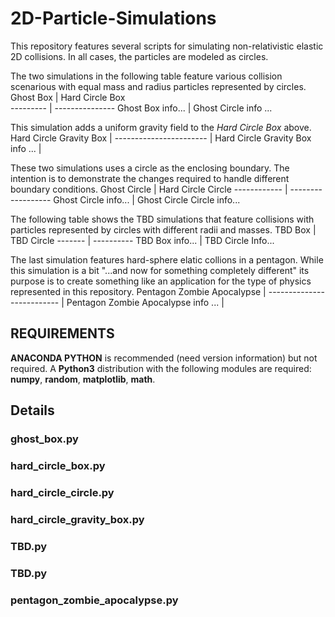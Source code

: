 # 2D-Particle-Simulations



This repository features several scripts for simulating non-relativistic elastic 2D collisions. In all cases, the particles are modeled as circles. 

The two simulations in the following table feature various collision scenarious with equal mass and radius particles represented by circles.
Ghost Box         | Hard Circle Box       
---------         | ---------------
Ghost Box info... | Ghost Circle info ...

This simulation adds a uniform gravity field to the *Hard Circle Box* above.
Hard Circle Gravity Box          |
-----------------------          |
Hard Circle Gravity Box info ... |

These two simulations uses a circle as the enclosing boundary. The intention is to demonstrate the changes required to handle different boundary conditions.
Ghost Circle         | Hard Circle Circle
------------         | ------------------
Ghost Circle info... | Ghost Circle Circle info...

The following table shows the TBD simulations that feature collisions with particles represented by circles with different radii and masses.
TBD Box         | TBD Circle
-------         | ----------
TBD Box info... | TBD Circle Info...

The last simulation features hard-sphere elatic collions in a pentagon. While this simulation is a bit "...and now for something completely different" its purpose is to create something like an application for the type of physics represented in this repository.
Pentagon Zombie Apocalypse          |
--------------------------          |
Pentagon Zombie Apocalypse info ... |

## REQUIREMENTS
**ANACONDA PYTHON** is recommended (need version information) but not required. A **Python3** distribution with the following modules are required: **numpy**, **random**, **matplotlib**, **math**. 

## Details
### ghost_box.py

### hard_circle_box.py

### hard_circle_circle.py

### hard_circle_gravity_box.py

### TBD.py

### TBD.py

### pentagon_zombie_apocalypse.py

